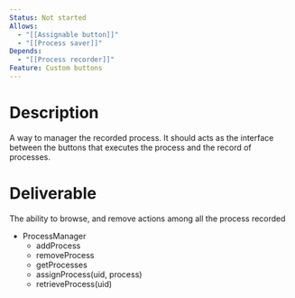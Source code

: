 ```yaml
---
Status: Not started
Allows:
  - "[[Assignable button]]"
  - "[[Process saver]]"
Depends:
  - "[[Process recorder]]"
Feature: Custom buttons
---
```

# Description
A way to manager the recorded process. It should acts as the interface between the buttons that executes the process and the record of processes.
# Deliverable
The ability to browse, and remove actions among all the process recorded
- ProcessManager
    - addProcess
    - removeProcess
    - getProcesses
    - assignProcess(uid, process)
    - retrieveProcess(uid)